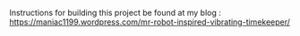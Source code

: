 Instructions for building this project be found at my blog : https://maniac1199.wordpress.com/mr-robot-inspired-vibrating-timekeeper/
